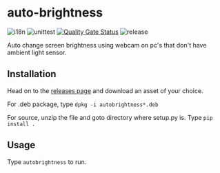 # auto-brightness
![i18n](https://github.com/M-y/auto-brightness/workflows/i18n/badge.svg)
![unittest](https://github.com/M-y/auto-brightness/workflows/unittest/badge.svg)
[![Quality Gate Status](https://sonarcloud.io/api/project_badges/measure?project=M-y_auto-brightness&metric=alert_status)](https://sonarcloud.io/dashboard?id=M-y_auto-brightness)
![release](https://github.com/M-y/auto-brightness/workflows/release/badge.svg)

Auto change screen brightness using webcam on pc's that don't have ambient light sensor.

## Installation

Head on to the [releases page](https://github.com/M-y/auto-brightness/releases) and download an asset of your choice.

For .deb package, type `dpkg -i autobrightness*.deb`

For source, unzip the file and goto directory where setup.py is. Type `pip install .`

## Usage
 
 Type `autobrightness` to run.
